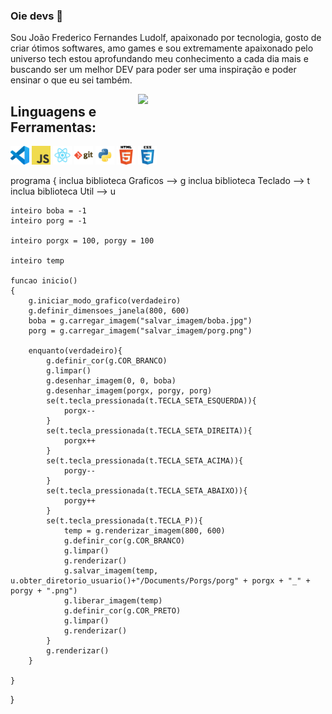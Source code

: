 ### Oie devs 👋

Sou João Frederico Fernandes Ludolf, apaixonado por tecnologia, gosto de criar ótimos softwares, amo games  e sou extremamente apaixonado pelo universo tech estou aprofundando meu conhecimento a cada dia mais e buscando ser um melhor DEV para poder ser uma inspiração e poder ensinar o que eu sei também.


<img align="right" width="300" src="https://i2.wp.com/allhtaccess.info/wp-content/uploads/2018/03/programming.gif?fit=1281%2C716&ssl=1" />


## **Linguagens e Ferramentas:**  
<code><img height="30" src="https://raw.githubusercontent.com/github/explore/80688e429a7d4ef2fca1e82350fe8e3517d3494d/topics/visual-studio-code/visual-studio-code.png"></code>
<code><img height="30" src="https://raw.githubusercontent.com/github/explore/80688e429a7d4ef2fca1e82350fe8e3517d3494d/topics/javascript/javascript.png"></code>
<code><img height="30" src="https://raw.githubusercontent.com/github/explore/80688e429a7d4ef2fca1e82350fe8e3517d3494d/topics/react/react.png"></code>
<code><img height="30" src="https://raw.githubusercontent.com/github/explore/80688e429a7d4ef2fca1e82350fe8e3517d3494d/topics/git/git.png"></code>
<code><img height="30" src="https://raw.githubusercontent.com/github/explore/80688e429a7d4ef2fca1e82350fe8e3517d3494d/topics/python/python.png"></code>
<code><img height="30" src="https://raw.githubusercontent.com/github/explore/80688e429a7d4ef2fca1e82350fe8e3517d3494d/topics/html/html.png"></code>
<code><img height="30" src="https://raw.githubusercontent.com/github/explore/80688e429a7d4ef2fca1e82350fe8e3517d3494d/topics/css/css.png"></code>

programa
{
	inclua biblioteca Graficos --> g
	inclua biblioteca Teclado --> t
	inclua biblioteca Util --> u

	inteiro boba = -1
	inteiro porg = -1

	inteiro porgx = 100, porgy = 100

	inteiro temp
	
	funcao inicio()
	{
		g.iniciar_modo_grafico(verdadeiro)
		g.definir_dimensoes_janela(800, 600)
		boba = g.carregar_imagem("salvar_imagem/boba.jpg")
		porg = g.carregar_imagem("salvar_imagem/porg.png")
		
		enquanto(verdadeiro){
			g.definir_cor(g.COR_BRANCO)
			g.limpar()
			g.desenhar_imagem(0, 0, boba)
			g.desenhar_imagem(porgx, porgy, porg)
			se(t.tecla_pressionada(t.TECLA_SETA_ESQUERDA)){
				porgx--
			}
			se(t.tecla_pressionada(t.TECLA_SETA_DIREITA)){
				porgx++
			}
			se(t.tecla_pressionada(t.TECLA_SETA_ACIMA)){
				porgy--
			}
			se(t.tecla_pressionada(t.TECLA_SETA_ABAIXO)){
				porgy++
			}
			se(t.tecla_pressionada(t.TECLA_P)){
				temp = g.renderizar_imagem(800, 600)
				g.definir_cor(g.COR_BRANCO)
				g.limpar()
				g.renderizar()
				g.salvar_imagem(temp, u.obter_diretorio_usuario()+"/Documents/Porgs/porg" + porgx + "_" + porgy + ".png")
				g.liberar_imagem(temp)
				g.definir_cor(g.COR_PRETO)
				g.limpar()
				g.renderizar()
			}
			g.renderizar()
		}
	
	}
}

